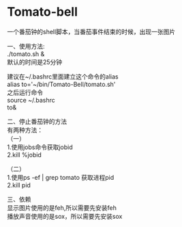 # Tomato-bell
一个番茄钟的shell脚本，当番茄事件结束的时候，出现一张图片

一、使用方法:  
./tomato.sh &  
默认的时间是25分钟


建议在~/.bashrc里面建立这个命令的alias  
alias to='~/bin/Tomato-Bell/tomato.sh'  
之后运行命令  
source ~/.bashrc  
to&    

二、停止番茄钟的方法  
有两种方法：  
（一）  
1.使用jobs命令获取jobid  
2.kill %jobid  

（二）  
1.使用ps -ef | grep tomato 获取进程pid  
2.kill pid  


三、依赖  
显示图片使用的是feh,所以需要先安装feh  
播放声音使用的是sox，所以需要先安装sox  
